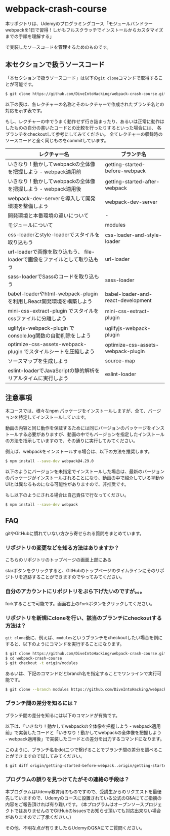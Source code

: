 # webpack-crash-course

本リポジトリは、Udemyのプログラミングコース「モジュールバンドラーwebpackを1日で習得！しかもフルスクラッチでインストールからカスタマイズまでの手順を理解する」

で実装したソースコードを管理するためのものです。

## 本セクションで扱うソースコード

「本セクションで扱うソースコード」は以下の`git clone`コマンドで取得することが可能です。

```bash
$ git clone https://github.com/DiveIntoHacking/webpack-crash-course.git
```

以下の表は、各レクチャーの名称とそのレクチャーで作成されたブランチ名との対応を示す表です。

もし、レクチャーの中でうまく動作せず行き詰まったり、あるいは正常に動作はしたものの自分の書いたコードとの比較を行ったりするといった場合には、
各ブランチをcheckoutして参考にしてみてください。
全てレクチャーの収録時のソースコードと全く同じものをcommitしています。

|レクチャー名|ブランチ名|
|---|---|
| いきなり！動かしてwebpackの全体像を把握しよう - webpack適用前 | getting-started-before-webpack |
| いきなり！動かしてwebpackの全体像を把握しよう - webpack適用後 | getting-started-after-webpack |
| webpack-dev-serverを導入して開発環境を整備しよう | webpack-dev-server |
| 開発環境と本番環境の違いについて | - |
| モジュールについて | modules |
| css-loaderとstyle-loaderでスタイルを取り込もう | css-loader-and-style-loader |
| url-loaderで画像を取り込もう、 file-loaderで画像をファイルとして取り込もう | url-loader |
| sass-loaderでSassのコードを取り込もう | sass-loader |
| babel-loaderやhtml-webpack-pluginを利用しReact開発環境を構築しよう | babel-loader-and-react-development |
| mini-css-extract-plugin でスタイルをcssファイルに分離しよう | mini-css-extract-plugin |
| uglifyjs-webpack-plugin でconsole.log関数の自動削除をしよう | uglifyjs-webpack-plugin |
| optimize-css-assets-webpack-plugin でスタイルシートを圧縮しよう | optimize-css-assets-webpack-plugin |
| ソースマップを生成しよう | source-map |
| eslint-loaderでJavaScriptの静的解析をリアルタイムに実行しよう | eslint-loader |

## 注意事項

本コースでは、様々なnpm パッケージをインストールしますが、全て、バージョンを特定してインストールしています。

動画の内容と同じ動作を保証するためには同じバージョンのパッケージをインストールする必要がありますが、動画の中でもバージョンを指定したインストールの方法を指示していますので、その通りに実行してみてください。

例えば、webpackをインストールする場合は、以下の方法を推奨します。


```bash
$ npm install --save-dev webpack@4.29.0
```

以下のようにバージョンを未指定でインストールした場合は、最新のバージョンのパッケージがインストールされることになり、動画の中で紹介している挙動やUIとは異なるものになる可能性がありますので、非推奨です。

もし以下のようにされる場合は自己責任で行なってください。

```bash
$ npm install --save-dev webpack
```

## FAQ

gitやGitHubに慣れていない方から寄せられる質問をまとめています。

### リポジトリの変更などを知る方法はありますか？

こちらのリポジトリのトップページの画面上部にある

starボタンをクリックすると、GitHubのトップページのタイムラインにそのリポジトリを追跡することができますのでやってみてください。

### 自分のアカウントにリポジトリをぶら下げたいのですが。。。

forkすることで可能です。画面右上の`Fork`ボタンをクリックしてください。

### リポジトリを新規にcloneを行い、該当のブランチにcheckoutする方法は？

`git clone`後に、例えば、`modules`というブランチをcheckoutしたい場合を例にすると、以下のようにコマンドを実行することになります。

```bash
$ git clone https://github.com/DiveIntoHacking/webpack-crash-course.git
$ cd webpack-crash-course
$ git checkout -t origin/modules
```

あるいは、下記のコマンドだとbranch名を指定することでワンラインで実行可能です。


```bash
$ git clone --branch modules https://github.com/DiveIntoHacking/webpack-crash-course.git
```

### ブランチ間の差分を知るには？

ブランチ間の差分を知るには以下のコマンドが有効です。

以下は、「いきなり！動かしてwebpackの全体像を把握しよう - webpack適用前」で実装したコードと「いきなり！動かしてwebpackの全体像を把握しよう - webpack適用後」で実装したコードとの差分を出力するコマンドになります。

このように、ブランチ名をdot二つで繋げることでブランチ間の差分を調べることができますので試してみてください。

```bash
$ git diff origin/getting-started-before-webpack..origin/getting-started-after-webpack
```

### プログラムの誤りを見つけてたがその連絡の手段は？

本プログラムはUdemy教育用のものですので、受講生からのリクエストを最優先していますので、Udemyのコースに設置されている公式のQ&Aにてご指摘の内容をご報告頂ければ有り難いです。
(本プログラムはオープンソースプロジェクトではありませんのでGitHubのIssuesでお知らせ頂いても対応出来ない場合がありますのでご了承ください。)

その他、不明な点が有りましたらUdemyのQ&Aにてご質問ください。
